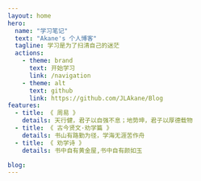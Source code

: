 ```yaml
---
layout: home
hero:
  name: "学习笔记"
  text: "Akane's 个人博客"
  tagline: 学习是为了扫清自己的迷茫
  actions:
    - theme: brand
      text: 开始学习
      link: /navigation
    - theme: alt
      text: github
      link: https://github.com/JLAkane/Blog
features:
  - title: 《 周易 》
    details: 天行健，君子以自强不息；地势坤，君子以厚德载物
  - title: 《 古今贤文·劝学篇 》
    details: 书山有路勤为径，学海无涯苦作舟
  - title: 《 劝学诗 》
    details: 书中自有黄金屋,书中自有颜如玉

blog:
---
```


<Home/>
